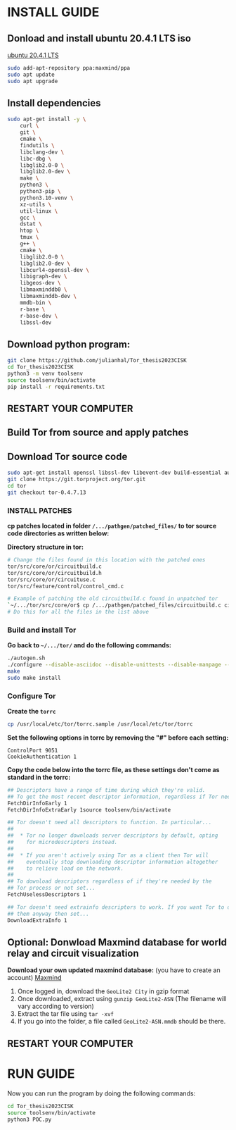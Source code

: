 # INSTALL GUIDE

## Donload and install ubuntu 20.4.1 LTS iso
[ubuntu 20.4.1 LTS](https://ubuntu.com/download/desktop/thank-you?version=22.04.1&architecture=amd64)
```bash
sudo add-apt-repository ppa:maxmind/ppa
sudo apt update
sudo apt upgrade
```

## Install dependencies
```bash
sudo apt-get install -y \
    curl \
    git \
    cmake \
    findutils \
    libclang-dev \
    libc-dbg \
    libglib2.0-0 \
    libglib2.0-dev \
    make \
    python3 \
    python3-pip \
    python3.10-venv \
    xz-utils \
    util-linux \
    gcc \
    dstat \
    htop \
    tmux \
    g++ \
    cmake \
    libglib2.0-0 \
    libglib2.0-dev \ 
    libcurl4-openssl-dev \
    libigraph-dev \
    libgeos-dev \
    libmaxminddb0 \
    libmaxminddb-dev \
    mmdb-bin \
    r-base \
    r-base-dev \
    libssl-dev 

```

## Download python program:
```bash
git clone https://github.com/julianhal/Tor_thesis2023CISK
cd Tor_thesis2023CISK
python3 -m venv toolsenv
source toolsenv/bin/activate
pip install -r requirements.txt
```

## RESTART YOUR COMPUTER


## Build Tor from source and apply patches

## Download Tor source code
```bash
sudo apt-get install openssl libssl-dev libevent-dev build-essential automake zlib1g zlib1g-dev
git clone https://git.torproject.org/tor.git
cd tor
git checkout tor-0.4.7.13
```

### INSTALL PATCHES
**cp patches located in folder `/.../pathgen/patched_files/` to tor source code directories as written below:**

**Directory structure in tor:**
```bash
# Change the files found in this location with the patched ones
tor/src/core/or/circuitbuild.c 
tor/src/core/or/circuitbuild.h
tor/src/core/or/circuituse.c
tor/src/feature/control/control_cmd.c

# Example of patching the old circuitbuild.c found in unpatched tor
`~/.../tor/src/core/or$ cp /.../pathgen/patched_files/circuitbuild.c circuitbuild.c` 
# Do this for all the files in the list above
```

### Build and install Tor
**Go back to `~/.../tor/` and do the following commands:**
```bash
./autogen.sh
./configure --disable-asciidoc --disable-unittests --disable-manpage --disable-html-manual
make
sudo make install
```

### Configure Tor
**Create the `torrc`**
```bash
cp /usr/local/etc/tor/torrc.sample /usr/local/etc/tor/torrc
```

**Set the following options in torrc by removing the "#" before each setting:**

```
ControlPort 9051
CookieAuthentication 1
```
**Copy the code below into the torrc file, as these settings don't come as standard in the torrc:**
```bash
## Descriptors have a range of time during which they're valid. 
## To get the most recent descriptor information, regardless if Tor needs it or not, set the following.
FetchDirInfoEarly 1
FetchDirInfoExtraEarly 1source toolsenv/bin/activate

## Tor doesn't need all descriptors to function. In particular...
##
##  * Tor no longer downloads server descriptors by default, opting
##    for microdescriptors instead.
##
##  * If you aren't actively using Tor as a client then Tor will
##    eventually stop downloading descriptor information altogether
##    to relieve load on the network.
##
## To download descriptors regardless of if they're needed by the
## Tor process or not set...
FetchUselessDescriptors 1

## Tor doesn't need extrainfo descriptors to work. If you want Tor to download
## them anyway then set...
DownloadExtraInfo 1
```

## Optional: Donwload Maxmind database for world relay and circuit visualization
**Download your own updated maxmind database:** (you have to create an account)
[Maxmind](https://dev.maxmind.com/geoip/geoip2/geolite2/)

1. Once logged in, download the `GeoLite2 City` in gzip format
2. Once downloaded, extract using `gunzip GeoLite2-ASN` (The filename will vary according to version)
3. Extract the tar file using `tar -xvf`
4. If you go into the folder, a file called `GeoLite2-ASN.mmdb` should be there.


## RESTART YOUR COMPUTER

# RUN GUIDE
Now you can run the program by doing the following commands:
```bash
cd Tor_thesis2023CISK
source toolsenv/bin/activate
python3 POC.py
```
